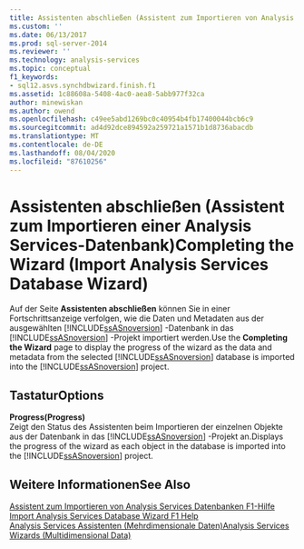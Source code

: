 ```yaml
---
title: Assistenten abschließen (Assistent zum Importieren von Analysis Services Datenbanken) | Microsoft-Dokumentation
ms.custom: ''
ms.date: 06/13/2017
ms.prod: sql-server-2014
ms.reviewer: ''
ms.technology: analysis-services
ms.topic: conceptual
f1_keywords:
- sql12.asvs.synchdbwizard.finish.f1
ms.assetid: 1c88608a-5408-4ac0-aea8-5abb977f32ca
author: minewiskan
ms.author: owend
ms.openlocfilehash: c49ee5abd1269bc0c40954b4fb17400044bcb6c9
ms.sourcegitcommit: ad4d92dce894592a259721a1571b1d8736abacdb
ms.translationtype: MT
ms.contentlocale: de-DE
ms.lasthandoff: 08/04/2020
ms.locfileid: "87610256"
---
```

# <a name="completing-the-wizard-import-analysis-services-database-wizard"></a><span data-ttu-id="2fe63-102">Assistenten abschließen (Assistent zum Importieren einer Analysis Services-Datenbank)</span><span class="sxs-lookup"><span data-stu-id="2fe63-102">Completing the Wizard (Import Analysis Services Database Wizard)</span></span>
  <span data-ttu-id="2fe63-103">Auf der Seite **Assistenten abschließen** können Sie in einer Fortschrittsanzeige verfolgen, wie die Daten und Metadaten aus der ausgewählten [!INCLUDE[ssASnoversion](../includes/ssasnoversion-md.md)] -Datenbank in das [!INCLUDE[ssASnoversion](../includes/ssasnoversion-md.md)] -Projekt importiert werden.</span><span class="sxs-lookup"><span data-stu-id="2fe63-103">Use the **Completing the Wizard** page to display the progress of the wizard as the data and metadata from the selected [!INCLUDE[ssASnoversion](../includes/ssasnoversion-md.md)] database is imported into the [!INCLUDE[ssASnoversion](../includes/ssasnoversion-md.md)] project.</span></span>  
  
## <a name="options"></a><span data-ttu-id="2fe63-104">Tastatur</span><span class="sxs-lookup"><span data-stu-id="2fe63-104">Options</span></span>  
 <span data-ttu-id="2fe63-105">**Progress**</span><span class="sxs-lookup"><span data-stu-id="2fe63-105">**(Progress)**</span></span>  
 <span data-ttu-id="2fe63-106">Zeigt den Status des Assistenten beim Importieren der einzelnen Objekte aus der Datenbank in das [!INCLUDE[ssASnoversion](../includes/ssasnoversion-md.md)] -Projekt an.</span><span class="sxs-lookup"><span data-stu-id="2fe63-106">Displays the progress of the wizard as each object in the database is imported into the [!INCLUDE[ssASnoversion](../includes/ssasnoversion-md.md)] project.</span></span>  
  
## <a name="see-also"></a><span data-ttu-id="2fe63-107">Weitere Informationen</span><span class="sxs-lookup"><span data-stu-id="2fe63-107">See Also</span></span>  
 <span data-ttu-id="2fe63-108">[Assistent zum Importieren von Analysis Services Datenbanken F1-Hilfe](import-analysis-services-database-wizard-f1-help.md) </span><span class="sxs-lookup"><span data-stu-id="2fe63-108">[Import Analysis Services Database Wizard F1 Help](import-analysis-services-database-wizard-f1-help.md) </span></span>  
 [<span data-ttu-id="2fe63-109">Analysis Services Assistenten &#40;Mehrdimensionale Daten&#41;</span><span class="sxs-lookup"><span data-stu-id="2fe63-109">Analysis Services Wizards &#40;Multidimensional Data&#41;</span></span>](analysis-services-wizards-multidimensional-data.md)  
  
  
